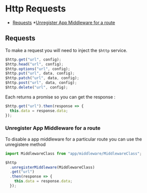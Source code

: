 # Http Requests

- [Requests](#requests) \*[Unregister App Middleware for a route](#unregister-app-middleware-for-a-route)

## Requests

To make a request you will need to inject the `$http` service.

```js
$http.get("url", config);
$http.head("url", config);
$http.options("url", config);
$http.put("url", data, config);
$http.patch("url", data, config);
$http.post("url", data, config);
$http.delete("url", config);
```

Each returns a promise so you can get the response :

```js
$http.get("url").then(response => {
  this.data = response.data;
});
```

### Unregister App Middleware for a route

To disable a app middleware for a particular route you can use the unregistere method

```js
import MiddlewareClass from "app/middleware/MiddlewareClass";

$http
  .unregisterMiddleware(MiddlewareClass)
  .get("url")
  .then(response => {
    this.data = response.data;
  });
```
